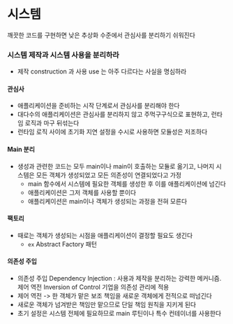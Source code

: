 # 시스템

깨끗한 코드를 구현하면 낮은 추상화 수준에서 관심사를 분리하기 쉬워진다

### 시스템 제작과 시스템 사용을 분리하라
- 제작 construction 과 사용 use 는 아주 다르다는 사실을 명심하라

#### 관심사
- 애플리케이션을 준비하는 시작 단계로서 관심사를 분리해야 한다
- 대다수의 애플리케이션은 관심사를 분리하지 않고 주먹구구식으로 표현하고, 런타임 로직과 마구 뒤섞는다
- 런타임 로직 사이에 초기화 지연 설정을 수시로 사용하면 모듈성은 저조하다

#### Main 분리
- 생성과 관련한 코드는 모두 main이나 main이 호출하는 모듈로 옮기고, 나머지 시스템은 모든 객체가 생성되었고 모든 의존성이 연결되었다고 가정
    - main 함수에서 시스템에 필요한 객체를 생성한 후 이를 애플리케이션에 넘긴다
    - 애플리케이션은 그저 객체를 사용할 뿐이다
    - 애플리케이션은 main이나 객체가 생성되는 과정을 전혀 모른다

#### 팩토리
- 때로는 객체가 생성되는 시점을 애플리케이션이 결정할 필요도 생긴다
    - `ex` Abstract Factory 패턴

#### 의존성 주입
- 의존성 주입 Dependency Injection : 사용과 제작을 분리하는 강력한 메커니즘. 제어 역전 Inversion of Control 기업을 의존성 관리에 적용
- 제어 역전 -> 한 객체가 맡은 보조 책임을 새로운 객체에게 전적으로 떠넘긴다
- 새로운 객체가 넘겨받은 책임만 맡으므로 단일 책임 원칙을 지키게 된다
- 초기 설정은 시스템 전체에 필요하므로 main 루틴이나 특수 컨테이너를 사용한다
